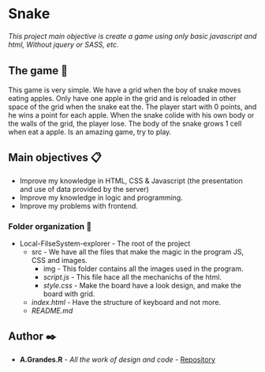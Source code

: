 # Snake
###### This project main objective is create a game using only basic javascript and html, Without jquery or SASS, etc.

## The game 🚀
This game is very simple. We have a grid when the boy of snake moves eating apples. Only have one apple in the grid and is reloaded in other space of the grid when the snake eat the.
The player start with 0 points, and he wins a point for each apple. When the snake colide with his own body or the walls of the grid, the player lose.
The body of the snake grows 1 cell when eat a apple. Is an amazing game, try to play.


## Main objectives 📋
* Improve my knowledge in HTML, CSS & Javascript (the presentation and use of data provided by the server)
* Improve my knowledge in logic and programming.
* Improve my problems with frontend.


### Folder organization 📂
- Local-FilseSystem-explorer - The root of the project
    - src - We have all the files that make the magic in the program JS, CSS and images.
        - img - This folder contains all the images used in the program.
        - _script.js_ - This file hace all the mechanichs of the html.
        - _style.css_ - Make the board have a look design, and make the board with grid.
    - _index.html_ - Have the structure of keyboard and not more.
    - _README.md_

## Author ✒️
* **A.Grandes.R** - *All the work of design and code* - [Repository](https://github.com/albert-grandes)
